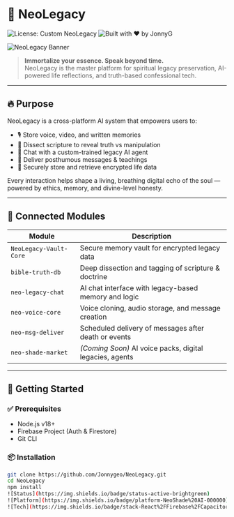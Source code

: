 # 🧬 NeoLegacy
![License: Custom NeoLegacy](https://img.shields.io/badge/License-Custom%20NeoLegacy-red)
![Built with ❤️ by JonnyG](https://img.shields.io/badge/Built%20by-JonnyG-blue)

![NeoLegacy Banner](https://neo-shade.com/wp-content/uploads/2025/07/NeoLegacyBanner.jpg)

> **Immortalize your essence. Speak beyond time.**  
> NeoLegacy is the master platform for spiritual legacy preservation, AI-powered life reflections, and truth-based confessional tech.

---

## 🔥 Purpose

NeoLegacy is a cross-platform AI system that empowers users to:

- 🎙️ Store voice, video, and written memories
- 📖 Dissect scripture to reveal truth vs manipulation
- 🧠 Chat with a custom-trained legacy AI agent
- 💌 Deliver posthumous messages & teachings
- 🔐 Securely store and retrieve encrypted life data

Every interaction helps shape a living, breathing digital echo of the soul — powered by ethics, memory, and divine-level honesty.

---

## 🧩 Connected Modules

| Module             | Description                                                  |
|--------------------|--------------------------------------------------------------|
| `NeoLegacy-Vault-Core` | Secure memory vault for encrypted legacy data            |
| `bible-truth-db`       | Deep dissection and tagging of scripture & doctrine      |
| `neo-legacy-chat`      | AI chat interface with legacy-based memory and logic     |
| `neo-voice-core`       | Voice cloning, audio storage, and message creation       |
| `neo-msg-deliver`      | Scheduled delivery of messages after death or events     |
| `neo-shade-market`     | *(Coming Soon)* AI voice packs, digital legacies, agents |

---

## 🚀 Getting Started

### ✅ Prerequisites

- Node.js v18+
- Firebase Project (Auth & Firestore)
- Git CLI

### 📦 Installation

```bash
git clone https://github.com/Jonnygeo/NeoLegacy.git
cd NeoLegacy
npm install
![Status](https://img.shields.io/badge/status-active-brightgreen)
![Platform](https://img.shields.io/badge/platform-NeoShade%20AI-000000)
![Tech](https://img.shields.io/badge/stack-React%2FFirebase%2FCapacitor-orange)
